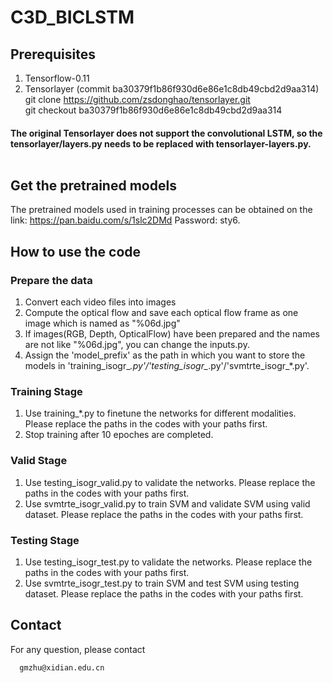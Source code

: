 # C3D_BICLSTM

## Prerequisites

1) Tensorflow-0.11 <br/>
2) Tensorlayer (commit ba30379f1b86f930d6e86e1c8db49cbd2d9aa314) <br/> 
   git clone https://github.com/zsdonghao/tensorlayer.git <br/>
   git checkout ba30379f1b86f930d6e86e1c8db49cbd2d9aa314 <br/>
#### The original Tensorlayer does not support the convolutional LSTM, so the tensorlayer/layers.py needs to be replaced with tensorlayer-layers.py. <br/> <br/>
   
## Get the pretrained models
The pretrained models used in training processes can be obtained on the link: https://pan.baidu.com/s/1slc2DMd Password: sty6. <br/>

## How to use the code
### Prepare the data
1) Convert each video files into images
2) Compute the optical flow and save each optical flow frame as one image which is named as "%06d.jpg"
3) If images(RGB, Depth, OpticalFlow) have been prepared and the names are not like "%06d.jpg", you can change the inputs.py.
4) Assign the 'model_prefix' as the path in which you want to store the models in 'training_isogr_*.py'/'testing_isogr_*.py'/'svmtrte_isogr_*.py'.

### Training Stage
1) Use training_*.py to finetune the networks for different modalities. Please replace the paths in the codes with your paths first. <br/>
2) Stop training after 10 epoches are completed.<br/>
### Valid Stage
1) Use testing_isogr_valid.py to validate the networks. Please replace the paths in the codes with your paths first. <br/>
2) Use svmtrte_isogr_valid.py to train SVM and validate SVM using valid dataset. Please replace the paths in the codes with your paths first. <br/>
### Testing Stage
1) Use testing_isogr_test.py to validate the networks. Please replace the paths in the codes with your paths first. <br/>
2) Use svmtrte_isogr_test.py to train SVM and test SVM using testing dataset. Please replace the paths in the codes with your paths first. <br/>


## Contact
For any question, please contact
```
  gmzhu@xidian.edu.cn
```

